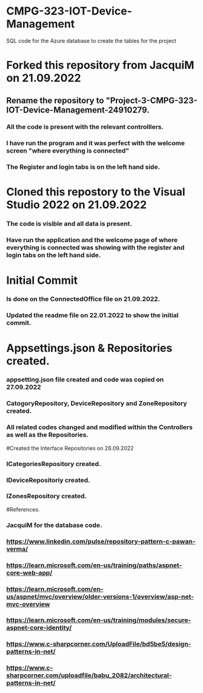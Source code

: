 # CMPG-323-IOT-Device-Management
SQL code for the Azure database to create the tables for the project

# Forked this repository from JacquiM on 21.09.2022
## Rename the repository to "Project-3-CMPG-323-IOT-Device-Management-24910279.
### All the code is present with the relevant controlllers.
### I have run the program and it was perfect with the welcome screen "where everything is connected"
### The Register and login tabs is on the left hand side.

# Cloned this repostory to the Visual Studio 2022 on 21.09.2022
### The code is visible and all data is present.
### Have run the application and the welcome page of where everything is connected was showing with the register and login tabs on the left hand side.

# Initial Commit
### Is done on the ConnectedOffice file on 21.09.2022.
### Updated the readme file on 22.01.2022 to show the initial commit.

# Appsettings.json & Repositories created.
### appsetting.json file created and code was copied on 27.09.2022 
### CatogoryRepository, DeviceRepository and ZoneRepository created.
### All related codes changed and modified within the Controllers as well as the Repositories.

#Created the Interface Repositories on 28.09.2022
### ICategoriesRepository created.
### IDeviceRepositoriy created.
### IZonesRepository created.

#References.
### JacquiM for the database code.
### https://www.linkedin.com/pulse/repository-pattern-c-pawan-verma/
### https://learn.microsoft.com/en-us/training/paths/aspnet-core-web-app/
### https://learn.microsoft.com/en-us/aspnet/mvc/overview/older-versions-1/overview/asp-net-mvc-overview
### https://learn.microsoft.com/en-us/training/modules/secure-aspnet-core-identity/
### https://www.c-sharpcorner.com/UploadFile/bd5be5/design-patterns-in-net/
### https://www.c-sharpcorner.com/uploadfile/babu_2082/architectural-patterns-in-net/


